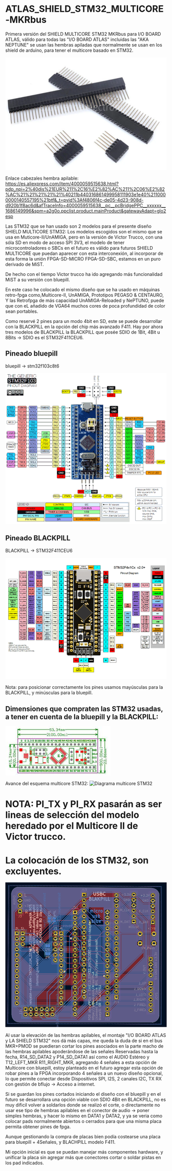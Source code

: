 # ATLAS_SHIELD_STM32_MULTICORE-MKRbus

Primera versión del SHIELD MULTICORE STM32 MKRbus para I/O BOARD ATLAS, válido para todas las "I/O BOARD ATLAS" incluidas las "AKA NEPTUNE" se usan las hembras apiladas que normalmente se usan en los shield de arduino, para tener el multicore basado en STM32.

![Hembra apilable](https://github.com/AtlasFPGA/ATLAS_SHIELD_STM32_MULTICORE-MKRbus/blob/main/FOTOS/Pines_hembras_apilables.png)

Enlace cabezales hembra apilable:
https://es.aliexpress.com/item/4000059515638.html?pdp_npi=2%40dis%21EUR%211%2C16%E2%82%AC%211%2C06%E2%82%AC%21%21%21%21%21%40211b440316861499958111903e1e40%2110000000140557195%21btf&_t=pvid%3Af4806f4c-de05-4d23-908d-d920b1f8ac6d&afTraceInfo=4000059515638__pc__pcBridgePPC__xxxxxx__1686149996&spm=a2g0o.ppclist.product.mainProduct&gatewayAdapt=glo2esp


Las STM32 que se han usado son 2 modelos para el presente diseño SHIELD MULTICORE STM32:
Los modelos escogidos son el mismo que se usa en Muticore-II/UnAMIGA, pero en la versión de Victor Trucco, con una sóla SD en modo de acceso SPI 3V3, el modelo de tener microcontroladores o SBCs en el futuro es válido para futuros SHIELD MULTICORE que puedan aparecer con esta interconexión, al incorporar de esta forma la unión FPGA-SD-MICRO FPGA-SD-SBC, estamos en un puro derivado de MiST.

De hecho con el tiempo Victor trucco ha ido agregando más funcionalidad MiST a su versión con bluepill.

En este caso he colocado el mismo diseño que se ha usado en máquinas retro-fpga como,Multicore-II, UnAMIGA, Prototipos PEGASO & CENTAURO, Y las Retrofpga de más capacidad UnAMIGA-Reloaded y NePTUNO, puede que con eL añadido de VGA64 muchos cores de poca profundidad de color sean portables.

Como reservé 2 pines para un modo 4bit en SD, este se puede desarrollar con la BLACKPILL en la opción del chip más avanzado F411.
Hay por ahora tres modelos de BLACKPILL la BLACKPILL que posée SDIO de 1Bit, 4Bit u 8Bits -> SDIO es el STM32F411CEU6.

## Pineado bluepill

bluepill -> stm32f103c8t6

![pineado bluepill](https://github.com/AtlasFPGA/ATLAS_SHIELD_STM32_MULTICORE-MKRbus/blob/main/FOTOS/stm32f103-blue-pill-pinout.png)


## Pineado BLACKPILL

BLACKPILL -> STM32F411CEU6

![PINEADO BLACKPILL](https://github.com/AtlasFPGA/ATLAS_SHIELD_STM32_MULTICORE-MKRbus/blob/main/FOTOS/Pinout-Diagram.png)

Nota: para posicionar correctamente los pines usamos mayúsculas para la BLACKPILL, y minúsculas para la bluepill.

## Dimensiones que compraten las STM32 usadas, a tener en cuenta de la bluepill y la BLACKPILL:
![DIMENSIONES](https://github.com/AtlasFPGA/ATLAS_SHIELD_STM32_MULTICORE-MKRbus/blob/main/FOTOS/Dimesiones_BLUEPILL.jpg)

Avance del esquema multicore STM32:
![Diagrama multicore STM32](https://github.com/AtlasFPGA/ATLAS_SHIELD_STM32_MULTICORE-MKRbus/blob/main/FOTOS/AVANCE_ESQUEM%C3%81TICO_SHIELD_MULTICORE_STM32.png)

# NOTA: PI_TX y PI_RX pasarán as ser lineas de selección del modelo heredado por el Multicore II de Victor trucco.
# La colocación de los STM32, son excluyentes.

![PRIMERA VERSIÓN SHIELD MULTICORE STM32](https://github.com/AtlasFPGA/ATLAS_SHIELD_STM32_MULTICORE-MKRbus/blob/main/FOTOS/SHIELD_IO_BOARD_ATLAS_STM32_BLACKPILL_bluepill_MKR.png)

Al usar la elevación de las hembras apilables, el montaje "I/O BOARD ATLAS y LA SHIELD STM32" nos dá más capas, me queda la duda de si en el bus MKR+PMOD se puedieran cortar los pines asociados en la parte macho de las hembras apilables apoderándose de las señales Reservadas hasta la fecha, R14_SD_DATA2 y P14_SD_DATA1 así como el AUDIO Estéreo y T12_LEFT_MKR R11_RIGHT_MKR, agregando 4 señales a esta opción de Multicore con bluepill, estoy planteado en el futuro agregar esta opción de robar pines a la FPGA incorporando 4 señales a un nuevo diseño opcional, lo que permite conectar desde Dispositivos SPI, I2S, 2 canales I2C, TX RX con gestión de bflujo -> Acceso a internet.

Si se guardan los pines cortados iniciando el diseño con el bluepill y en el futuro se desarrollara una opción viable con SDIO 4Bit en BLACKPILL, no es muy dificil volver a soldarlos donde se realizó el corte, o directamente no usar ese tipo de hembras apilables en el conector de audio -> poner simples hembras, y hacer lo mismo en DATA1 y DATA2, y ya se veria como colocar pads normalmente abiertos o cerrados para que una misma placa permita obtener pines de fpga.

Aunque gestionando la compra de placas bien podía costearse una placa para bluepill + 4Señales, y BLACHPILL modelo F411.

Mi opción inicial es que se puedan manejar más componentes hardware, y unificar la placa sin agregar más que conectores cortar o soldar pistas en los pad indicados.

